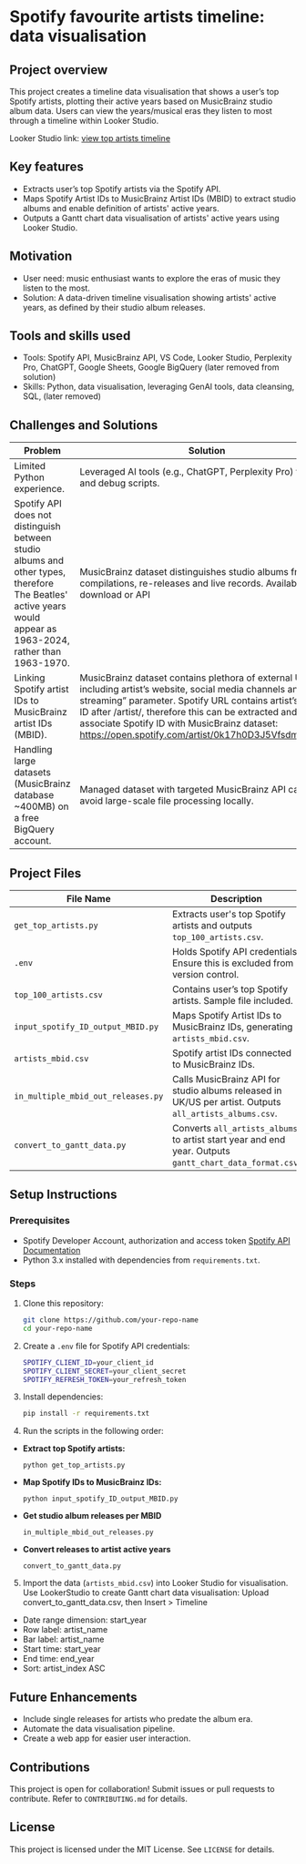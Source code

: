 # Spotify favourite artists timeline: data visualisation

## Project overview

This project creates a timeline data visualisation that shows a user’s top Spotify artists, plotting their active years based on MusicBrainz studio album data. Users can view the years/musical eras they listen to most through a timeline within Looker Studio.

Looker Studio link: [view top artists timeline](https://lookerstudio.google.com/reporting/6d57ae49-1e7e-4f4d-8bdb-652eba24086b)

## Key features

- Extracts user’s top Spotify artists via the Spotify API.
- Maps Spotify Artist IDs to MusicBrainz Artist IDs (MBID) to extract studio albums and enable definition of artists' active years.
- Outputs a Gantt chart data visualisation of artists' active years using Looker Studio.

## Motivation

- User need: music enthusiast wants to explore the eras of music they listen to the most.
- Solution: A data-driven timeline visualisation showing artists' active years, as defined by their studio album releases.

## Tools and skills used

- Tools: Spotify API, MusicBrainz API, VS Code, Looker Studio, Perplexity Pro, ChatGPT, Google Sheets, Google BigQuery (later removed from solution)
- Skills: Python, data visualisation, leveraging GenAI tools, data cleansing, SQL, (later removed)

## Challenges and Solutions

| Problem | Solution |
| ------- | -------- |
| Limited Python experience. | Leveraged AI tools (e.g., ChatGPT, Perplexity Pro) to write and debug scripts. |
| Spotify API does not distinguish between studio albums and other types, therefore The Beatles' active years would appear as 1963-2024, rather than 1963-1970. | MusicBrainz dataset distinguishes studio albums from compilations, re-releases and live records. Available via download or API |
| Linking Spotify artist IDs to MusicBrainz artist IDs (MBID). | MusicBrainz dataset contains plethora of external URLs including artist’s website, social media channels and “free streaming” parameter. Spotify URL contains artist’s Spotify ID after /artist/, therefore this can be extracted and used to associate Spotify ID with MusicBrainz dataset: https://open.spotify.com/artist/0k17h0D3J5VfsdmQ1iZtE9 |
| Handling large datasets (MusicBrainz database ~400MB) on a free BigQuery account. | Managed dataset with targeted MusicBrainz API calls to avoid large-scale file processing locally. |

## Project Files

| File Name                          | Description                                                                 |
|-------------------------------------|-----------------------------------------------------------------------------|
| `get_top_artists.py`                | Extracts user's top Spotify artists and outputs `top_100_artists.csv`.       |
| `.env`                              | Holds Spotify API credentials. Ensure this is excluded from version control. |
| `top_100_artists.csv`               | Contains user’s top Spotify artists. Sample file included.                  |
| `input_spotify_ID_output_MBID.py`   | Maps Spotify Artist IDs to MusicBrainz IDs, generating `artists_mbid.csv`.  |
| `artists_mbid.csv`                  | Spotify artist IDs connected to MusicBrainz IDs.                            |
| `in_multiple_mbid_out_releases.py`  | Calls MusicBrainz API for studio albums released in UK/US per artist. Outputs `all_artists_albums.csv`. |
| `convert_to_gantt_data.py`          | Converts `all_artists_albums` to artist start year and end year. Outputs `gantt_chart_data_format.csv`. |

## Setup Instructions

### Prerequisites

- Spotify Developer Account, authorization and access token [Spotify API Documentation](https://developer.spotify.com/documentation/web-api/)
- Python 3.x installed with dependencies from `requirements.txt`.

### Steps

1. Clone this repository:

   ```bash
   git clone https://github.com/your-repo-name
   cd your-repo-name
   ```

2. Create a `.env` file for Spotify API credentials:
    
    ```bash
    SPOTIFY_CLIENT_ID=your_client_id
    SPOTIFY_CLIENT_SECRET=your_client_secret
    SPOTIFY_REFRESH_TOKEN=your_refresh_token
    ```

3. Install dependencies:

    ```bash
    pip install -r requirements.txt
    ```


4. Run the scripts in the following order:

- **Extract top Spotify artists:**

  ```
  python get_top_artists.py
  ```

- **Map Spotify IDs to MusicBrainz IDs:**

  ```
  python input_spotify_ID_output_MBID.py
  ```

- **Get studio album releases per MBID**
  ```
  in_multiple_mbid_out_releases.py
  ```

- **Convert releases to artist active years**
  ```
  convert_to_gantt_data.py
  ```

5. Import the data (`artists_mbid.csv`) into Looker Studio for visualisation.
Use LookerStudio to create Gantt chart data visualisation: Upload convert_to_gantt_data.csv, then Insert > Timeline 
- Date range dimension: start_year
- Row label: artist_name
- Bar label: artist_name
- Start time: start_year
- End time: end_year
- Sort: artist_index ASC

## Future Enhancements

- Include single releases for artists who predate the album era.
- Automate the data visualisation pipeline.
- Create a web app for easier user interaction.

## Contributions

This project is open for collaboration! Submit issues or pull requests to contribute. Refer to `CONTRIBUTING.md` for details.

## License

This project is licensed under the MIT License. See `LICENSE` for details.
